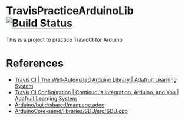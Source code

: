 # TravisPracticeArduinoLib [![Build Status](https://travis-ci.org/asukiaaa/TravisPracticeArduinoLib.svg?branch=master)](https://travis-ci.org/asukiaaa/TravisPracticeArduinoLib)

This is a project to practice TravicCI for Arduino

# References
- [Travis CI | The Well-Automated Arduino Library | Adafruit Learning System](https://learn.adafruit.com/the-well-automated-arduino-library/travis-ci)
- [Travis CI Configuration | Continuous Integration, Arduino, and You | Adafruit Learning System](https://learn.adafruit.com/continuous-integration-arduino-and-you/testing-your-project)
- [Arduino/build/shared/manpage.adoc](https://github.com/arduino/Arduino/blob/master/build/shared/manpage.adoc#description)
- [ArduinoCore-samd/libraries/SDU/src/SDU.cpp](https://github.com/arduino/ArduinoCore-samd/blob/master/libraries/SDU/src/SDU.cpp)
